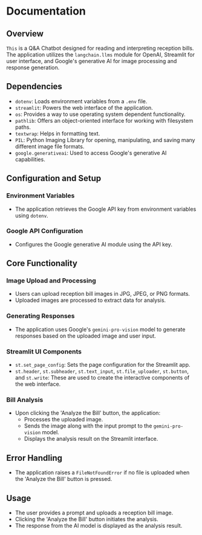 # Documentation

## Overview

`This` is a Q&A Chatbot designed for reading and interpreting reception bills. The application utilizes the `langchain.llms` module for OpenAI, Streamlit for user interface, and Google's generative AI for image processing and response generation.

## Dependencies

- `dotenv`: Loads environment variables from a `.env` file.
- `streamlit`: Powers the web interface of the application.
- `os`: Provides a way to use operating system dependent functionality.
- `pathlib`: Offers an object-oriented interface for working with filesystem paths.
- `textwrap`: Helps in formatting text.
- `PIL`: Python Imaging Library for opening, manipulating, and saving many different image file formats.
- `google.generativeai`: Used to access Google's generative AI capabilities.

## Configuration and Setup

### Environment Variables

- The application retrieves the Google API key from environment variables using `dotenv`.

### Google API Configuration

- Configures the Google generative AI module using the API key.

## Core Functionality

### Image Upload and Processing

- Users can upload reception bill images in JPG, JPEG, or PNG formats.
- Uploaded images are processed to extract data for analysis.

### Generating Responses

- The application uses Google's `gemini-pro-vision` model to generate responses based on the uploaded image and user input.

### Streamlit UI Components

- `st.set_page_config`: Sets the page configuration for the Streamlit app.
- `st.header`, `st.subheader`, `st.text_input`, `st.file_uploader`, `st.button`, and `st.write`: These are used to create the interactive components of the web interface.

### Bill Analysis

- Upon clicking the 'Analyze the Bill' button, the application:
  - Processes the uploaded image.
  - Sends the image along with the input prompt to the `gemini-pro-vision` model.
  - Displays the analysis result on the Streamlit interface.

## Error Handling

- The application raises a `FileNotFoundError` if no file is uploaded when the 'Analyze the Bill' button is pressed.

## Usage

- The user provides a prompt and uploads a reception bill image.
- Clicking the 'Analyze the Bill' button initiates the analysis.
- The response from the AI model is displayed as the analysis result.
